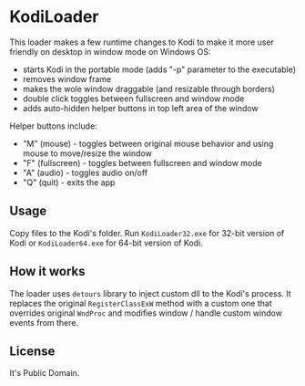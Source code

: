 # KodiLoader

This loader makes a few runtime changes to Kodi to make it more user friendly on desktop in window mode on Windows OS:
- starts Kodi in the portable mode (adds "-p" parameter to the executable)
- removes window frame
- makes the wole window draggable (and resizable through borders)
- double click toggles between fullscreen and window mode
- adds auto-hidden helper buttons in top left area of the window

Helper buttons include:
- "M" (mouse) - toggles between original mouse behavior and using mouse to move/resize the window
- "F" (fullscreen) - toggles between fullscreen and window mode
- "A" (audio) - toggles audio on/off
- "Q" (quit) - exits the app

## Usage

Copy files to the Kodi's folder. Run `KodiLoader32.exe` for 32-bit version of Kodi or `KodiLoader64.exe` for 64-bit version of Kodi.

## How it works

The loader uses `detours` library to inject custom dll to the Kodi's process. It replaces the original `RegisterClassExW` method with a custom one that overrides original `WndProc` and modifies window / handle custom window events from there.

## License

It's Public Domain.
